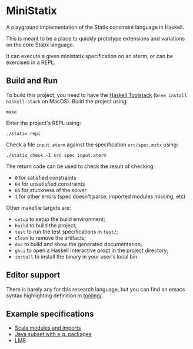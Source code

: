 # MiniStatix

A playground implementation of the Statix constraint language in Haskell.

This is meant to be a place to quickly prototype extensions and variations
on the core Statix language.

It can execute a given ministatix specification on an aterm, or can be exercised
in a REPL.

## Build and Run
To build this project, you need to have the [Haskell Toolstack][1]
(`brew install haskell-stack` on MacOS).  Build the project using:

    make

Enter the project's REPL using:

    ./statix repl

Check a file `input.aterm` against the specification `src/spec.mstx` using:

    ./statix check -I src spec input.aterm

The return code can be used to check the result of checking:
- `0` for satisfied constraints
- `64` for unsatisfied constraints
- `65` for stuckness of the solver
- `1` for other errors (spec doesn't parse, imported modules missing, etc)

Other makefile targets are:
- `setup` to setup the build environment;
- `build` to build the project;
- `test` to run the test specifications in `test/`;
- `clean` to remove the artifacts;
- `doc` to build and show the generated documentation;
- `ghci` to open a Haskell Interactive propt in the project directory;
- `install` to install the binary in your user's local bin.

## Editor support

There is barely any for this research language, but you can find an emacs syntax
highlighting definition in [tooling/](./tooling/).

## Example specifications

- [Scala modules and imports](https://github.com/MetaBorgCube/scala.mstx)
- [Java subset with e.g. packages](https://github.com/MetaBorgCube/java.mstx)
- [LMR](https://github.com/MetaBorgCube/metaborg-lmr/tree/master/lang.lmr.mstx)

[1]: https://www.haskellstack.org/

